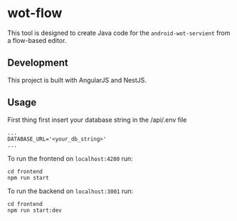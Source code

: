 # wot-flow
This tool is designed to create Java code for the `android-wot-servient` from a flow-based editor.

## Development
This project is built with AngularJS and NestJS.

## Usage
First thing first insert your database string in the /api/.env file
```
...
DATABASE_URL='<your_db_string>'
...
```

To run the frontend on `localhost:4200` run:
```
cd frontend
npm run start
```

To run the backend on `localhost:3001` run:
```
cd frontend
npm run start:dev
```
